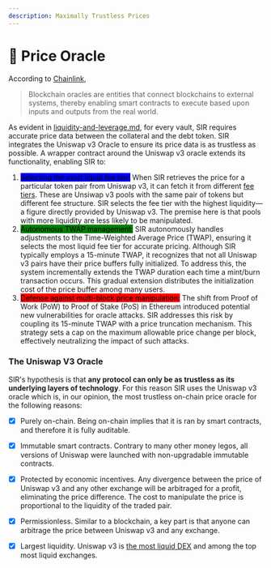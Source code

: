 ```yaml
---
description: Maximally Trustless Prices
---
```


# 🔮 Price Oracle

According to [Chainlink](https://chain.link/education/blockchain-oracles),

> Blockchain oracles are entities that connect blockchains to external systems, thereby enabling smart contracts to execute based upon inputs and outputs from the real world.

As evident in [liquidity-and-leverage.md](liquidity-and-leverage.md "mention"), for every vault, SIR requires accurate price data between the collateral and the debt token. SIR integrates the Uniswap v3 Oracle to ensure its price data is as trustless as possible. A wrapper contract around the Uniswap v3 oracle extends its functionality, enabling SIR to:

1. <mark style="background-color:blue;">Selecting the most liquid fee tier:</mark> When SIR retrieves the price for a particular token pair from Uniswap v3, it can fetch it from different [fee tiers](https://docs.uniswap.org/concepts/protocol/fees#pool-fees-tiers). These are Unsiwap v3 pools with the same pair of tokens but different fee structure. SIR selects the fee tier with the highest liquidity—a figure directly provided by Uniswap v3. The premise here is that pools with more liquidity are less likely to be manipulated.
2. <mark style="background-color:green;">Autonomous TWAP management:</mark> SIR autonomously handles adjustments to the Time-Weighted Average Price (TWAP), ensuring it selects the most liquid fee tier for accurate pricing. Although SIR typically employs a 15-minute TWAP, it recognizes that not all Uniswap v3 pairs have their price buffers fully initialized. To address this, the system incrementally extends the TWAP duration each time a mint/burn transaction occurs. This gradual extension distributes the initialization cost of the price buffer among many users.
3. <mark style="background-color:red;">Defense against multi-block price manipulation:</mark> The shift from Proof of Work (PoW) to Proof of Stake (PoS) in Ethereum introduced potential new vulnerabilities for oracle attacks. SIR addresses this risk by coupling its 15-minute TWAP with a price truncation mechanism. This strategy sets a cap on the maximum allowable price change per block, effectively neutralizing the impact of such attacks.

### The Uniswap V3 Oracle

SIR's hypothesis is that **any protocol can only be as trustless as its underlying layers of technology**. For this reason SIR uses the Uniswap v3 oracle which is, in our opinion, the most trustless on-chain price oracle for the following reasons:

* [x] Purely on-chain. Being on-chain implies that it is ran by smart contracts, and therefore it is fully auditable.
* [x] Immutable smart contracts. Contrary to many other money legos, all versions of Uniswap were launched with non-upgradable immutable contracts.
* [x] Protected by economic incentives. Any divergence between the price of Uniswap v3 and any other exchange will be arbitraged for a profit, eliminating the price difference. The cost to manipulate the price is proportional to the liquidity of the traded pair.
* [x] Permissionless. Similar to a blockchain, a key part is that anyone can arbitrage the price between Uniswap v3 and any exchange.
* [x] Largest liquidity. Uniswap v3 is [the most liquid DEX](https://www.coingecko.com/en/dex) and among the top most liquid exchanges.



